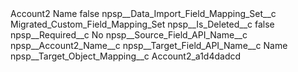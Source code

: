 <?xml version="1.0" encoding="UTF-8"?>
<CustomMetadata xmlns="http://soap.sforce.com/2006/04/metadata" xmlns:xsi="http://www.w3.org/2001/XMLSchema-instance" xmlns:xsd="http://www.w3.org/2001/XMLSchema">
    <label>Account2 Name</label>
    <protected>false</protected>
    <values>
        <field>npsp__Data_Import_Field_Mapping_Set__c</field>
        <value xsi:type="xsd:string">Migrated_Custom_Field_Mapping_Set</value>
    </values>
    <values>
        <field>npsp__Is_Deleted__c</field>
        <value xsi:type="xsd:boolean">false</value>
    </values>
    <values>
        <field>npsp__Required__c</field>
        <value xsi:type="xsd:string">No</value>
    </values>
    <values>
        <field>npsp__Source_Field_API_Name__c</field>
        <value xsi:type="xsd:string">npsp__Account2_Name__c</value>
    </values>
    <values>
        <field>npsp__Target_Field_API_Name__c</field>
        <value xsi:type="xsd:string">Name</value>
    </values>
    <values>
        <field>npsp__Target_Object_Mapping__c</field>
        <value xsi:type="xsd:string">Account2_a1d4dadcd</value>
    </values>
</CustomMetadata>
